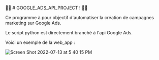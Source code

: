 👨‍💻 # GOOGLE_ADS_API_PROJECT ! 👨‍💻

Ce programme à pour objectif d'automatiser la création de campagnes marketing sur Google Ads.

Le script python est directement branché à l'api Google Ads.

Voici un exemple de la web_app :

![Screen Shot 2022-07-13 at 5 40 15 PM](https://user-images.githubusercontent.com/43781896/178774718-0524119b-397d-48e2-aec1-7faa1347834c.png)
